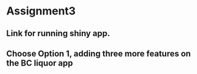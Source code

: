 # Assignment3 
## Link for running shiny app.




## Choose Option 1, adding three more features on the BC liquor app

